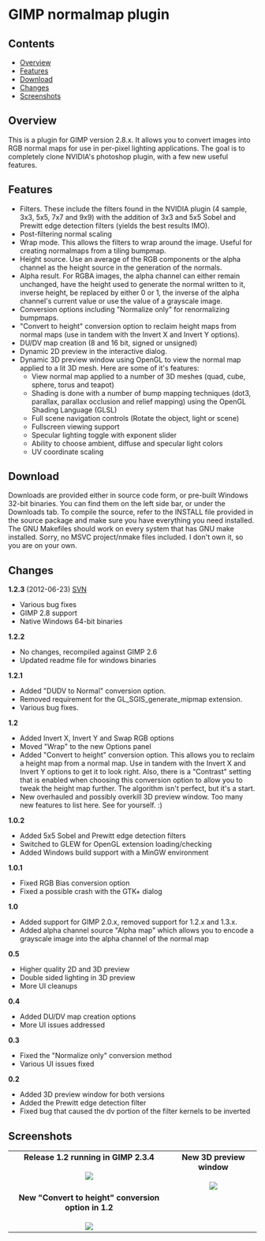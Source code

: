 # GIMP normalmap plugin #

## Contents ##
  * [Overview](#Overview.md)
  * [Features](#Features.md)
  * [Download](#Download.md)
  * [Changes](#Changes.md)
  * [Screenshots](#Screenshots.md)

## Overview ##
This is a plugin for GIMP version 2.8.x. It allows you to convert images into RGB normal maps for use in per-pixel lighting applications. The goal is to completely clone NVIDIA's photoshop plugin, with a few new useful features.

## Features ##
  * Filters. These include the filters found in the NVIDIA plugin (4 sample, 3x3, 5x5, 7x7 and 9x9) with the addition of 3x3 and 5x5 Sobel and Prewitt edge detection filters (yields the best results IMO).
  * Post-filtering normal scaling
  * Wrap mode. This allows the filters to wrap around the image. Useful for creating normalmaps from a tiling bumpmap.
  * Height source. Use an average of the RGB components or the alpha channel as the height source in the generation of the normals.
  * Alpha result. For RGBA images, the alpha channel can either remain unchanged, have the height used to generate the normal written to it, inverse height, be replaced by either 0 or 1, the inverse of the alpha channel's current value or use the value of a grayscale image.
  * Conversion options including "Normalize only" for renormalizing bumpmaps.
  * "Convert to height" conversion option to reclaim height maps from normal maps (use in tandem with the Invert X and Invert Y options).
  * DU/DV map creation (8 and 16 bit, signed or unsigned)
  * Dynamic 2D preview in the interactive dialog.
  * Dynamic 3D preview window using OpenGL to view the normal map applied to a lit 3D mesh. Here are some of it's features:
    * View normal map applied to a number of 3D meshes (quad, cube, sphere, torus and teapot)
    * Shading is done with a number of bump mapping techniques (dot3, parallax, parallax occlusion and relief mapping) using the OpenGL Shading Language (GLSL)
    * Full scene navigation controls (Rotate the object, light or scene)
    * Fullscreen viewing support
    * Specular lighting toggle with exponent slider
    * Ability to choose ambient, diffuse and specular light colors
    * UV coordinate scaling

## Download ##
Downloads are provided either in source code form, or pre-built Windows 32-bit binaries.  You can find them on the left side bar, or under the Downloads tab.
To compile the source, refer to the INSTALL file provided in the source package and make sure you have everything you need installed. The GNU Makefiles should work on every system that has GNU make installed. Sorry, no MSVC project/nmake files included. I don't own it, so you are on your own.

## Changes ##
**1.2.3** (2012-06-23) [SVN](http://code.google.com/p/gimp-normalmap/source/browse/#svn/tags/release-1.2.3)
  * Various bug fixes
  * GIMP 2.8 support
  * Native Windows 64-bit binaries

**1.2.2**
  * No changes, recompiled against GIMP 2.6
  * Updated readme file for windows binaries

**1.2.1**
  * Added "DUDV to Normal" conversion option.
  * Removed requirement for the GL\_SGIS\_generate\_mipmap extension.
  * Various bug fixes.

**1.2**
  * Added Invert X, Invert Y and Swap RGB options
  * Moved "Wrap" to the new Options panel
  * Added "Convert to height" conversion option. This allows you to reclaim a height map from a normal map. Use in tandem with the Invert X and Invert Y options to get it to look right. Also, there is a "Contrast" setting that is enabled when choosing this conversion option to allow you to tweak the height map further. The algorithm isn't perfect, but it's a start.
  * New overhauled and possibly overkill 3D preview window. Too many new features to list here. See for yourself. :)

**1.0.2**
  * Added 5x5 Sobel and Prewitt edge detection filters
  * Switched to GLEW for OpenGL extension loading/checking
  * Added Windows build support with a MinGW environment

**1.0.1**
  * Fixed RGB Bias conversion option
  * Fixed a possible crash with the GTK+ dialog

**1.0**
  * Added support for GIMP 2.0.x, removed support for 1.2.x and 1.3.x.
  * Added alpha channel source "Alpha map" which allows you to encode a grayscale image into the alpha channel of the normal map

**0.5**
  * Higher quality 2D and 3D preview
  * Double sided lighting in 3D preview
  * More UI cleanups

**0.4**
  * Added DU/DV map creation options
  * More UI issues addressed

**0.3**
  * Fixed the "Normalize only" conversion method
  * Various UI issues fixed

**0.2**
  * Added 3D preview window for both versions
  * Added the Prewitt edge detection filter
  * Fixed bug that caused the dv portion of the filter kernels to be inverted

## Screenshots ##
<table border='0' cellspacing='15'>
<blockquote><tr align='center'>
<blockquote><td valign='top'>
<b>Release 1.2 running in GIMP 2.3.4</b><br /><br />
<img src='http://gimp-normalmap.googlecode.com/svn/wiki/images/shot01.jpg' />
</td>
<td valign='top'>
<b>New 3D preview window</b><br /><br />
<img src='http://gimp-normalmap.googlecode.com/svn/wiki/images/shot02.jpg' />
</td>
</blockquote></tr>
<tr align='center'>
<blockquote><td valign='top'>
<b>New "Convert to height" conversion option in 1.2</b><br /><br />
<img src='http://gimp-normalmap.googlecode.com/svn/wiki/images/shot03.jpg' />
</td>
</blockquote></tr>
</table>